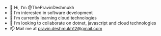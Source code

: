 - 👋 Hi, I’m @ThePravinDeshmukh
- 👀 I’m interested in software development
- 🌱 I’m currently learning cloud technologies
- 💞️ I’m looking to collaborate on dotnet, javascript and cloud technologies
- 📫 Mail me at pravin.deshmukh12@gmail.com
<!---
ThePravinDeshmukh/ThePravinDeshmukh is a ✨ special ✨ repository because its `README.md` (this file) appears on your GitHub profile.
You can click the Preview link to take a look at your changes.
--->
